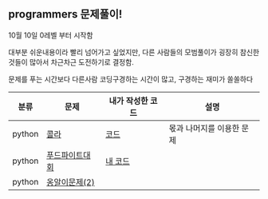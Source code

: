 ## programmers 문제풀이!

10월 10일 0레벨 부터 시작함

대부분 쉬운내용이라 빨리 넘어가고 싶었지만, 다른 사람들의 모범풀이가 굉장히 참신한것들이 많아서 차근차근 도전하기로 결정함.

문제를 푸는 시간보다 다른사람 코딩구경하는 시간이 많고, 구경하는 재미가 쏠쏠하다

|분류| 문제                                                                             | 내가 작성한 코드                                                                                                 |설명|
|---|--------------------------------------------------------------------------------|-----------------------------------------------------------------------------------------------------------|---
| python | [콜라](https://school.programmers.co.kr/learn/courses/30/lessons/132267 )        | [코드](https://github.com/POONGNHA/programmers/blob/master/level_1/%EC%BD%9C%EB%9D%BC%EB%AC%B8%EC%A0%9C.py) | 몫과 나머지를 이용한 문제
| python | [ 푸드파이트대회 ](https://school.programmers.co.kr/learn/courses/30/lessons/134240)  |[내 코드](https://github.com/POONGNHA/programmers/blob/master/level_1/%ED%91%B8%EB%93%9C%20%ED%8C%8C%EC%9D%B4%ED%8A%B8%20%EB%8C%80%ED%9A%8C.py)|
| python | [ 옹알이문제(2) ](https://school.programmers.co.kr/learn/courses/30/lessons/133499) |

